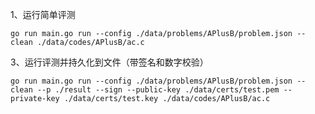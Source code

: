 1、运行简单评测

```go run main.go run --config ./data/problems/APlusB/problem.json --clean ./data/codes/APlusB/ac.c```

3、运行评测并持久化到文件（带签名和数字校验）

```go run main.go run --config ./data/problems/APlusB/problem.json --clean --p ./result --sign --public-key ./data/certs/test.pem --private-key ./data/certs/test.key ./data/codes/APlusB/ac.c```